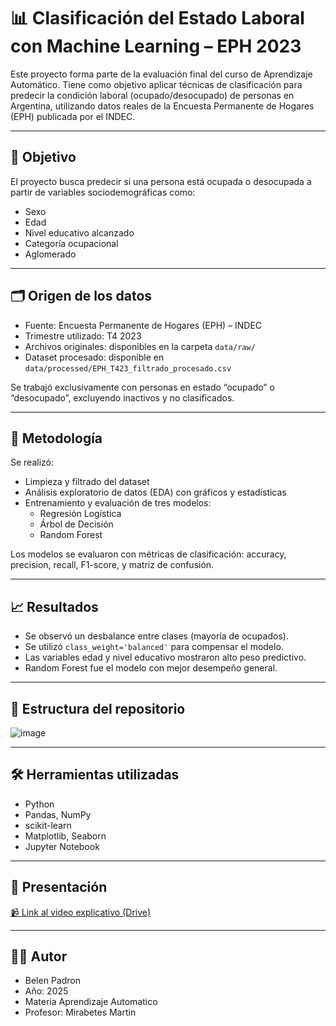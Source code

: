 # 📊 Clasificación del Estado Laboral con Machine Learning – EPH 2023

Este proyecto forma parte de la evaluación final del curso de Aprendizaje Automático. Tiene como objetivo aplicar técnicas de clasificación para predecir la condición laboral (ocupado/desocupado) de personas en Argentina, utilizando datos reales de la Encuesta Permanente de Hogares (EPH) publicada por el INDEC.

---

## 📌 Objetivo

El proyecto busca predecir si una persona está ocupada o desocupada a partir de variables sociodemográficas como:

- Sexo
- Edad
- Nivel educativo alcanzado
- Categoría ocupacional
- Aglomerado

---

## 🗂️ Origen de los datos

- Fuente: Encuesta Permanente de Hogares (EPH) – INDEC
- Trimestre utilizado: T4 2023
- Archivos originales: disponibles en la carpeta `data/raw/`
- Dataset procesado: disponible en `data/processed/EPH_T423_filtrado_procesado.csv`

Se trabajó exclusivamente con personas en estado “ocupado” o “desocupado”, excluyendo inactivos y no clasificados.

---

## 🧪 Metodología

Se realizó:

- Limpieza y filtrado del dataset
- Análisis exploratorio de datos (EDA) con gráficos y estadísticas
- Entrenamiento y evaluación de tres modelos:
  - Regresión Logística
  - Árbol de Decisión
  - Random Forest

Los modelos se evaluaron con métricas de clasificación: accuracy, precision, recall, F1-score, y matriz de confusión.

---

## 📈 Resultados

- Se observó un desbalance entre clases (mayoría de ocupados).
- Se utilizó `class_weight='balanced'` para compensar el modelo.
- Las variables edad y nivel educativo mostraron alto peso predictivo.
- Random Forest fue el modelo con mejor desempeño general.

---

## 📁 Estructura del repositorio

![image](https://github.com/user-attachments/assets/cd643f29-628a-43a3-99a9-d62ea9f61edb)


---

## 🛠️ Herramientas utilizadas

- Python
- Pandas, NumPy
- scikit-learn
- Matplotlib, Seaborn
- Jupyter Notebook
---

## 🎥 Presentación

[📹 Link al video explicativo (Drive)](url_del_video)

---

## 🧑‍💻 Autor

- Belen Padron
- Año: 2025
- Materia Aprendizaje Automatico
- Profesor: Mirabetes Martin
